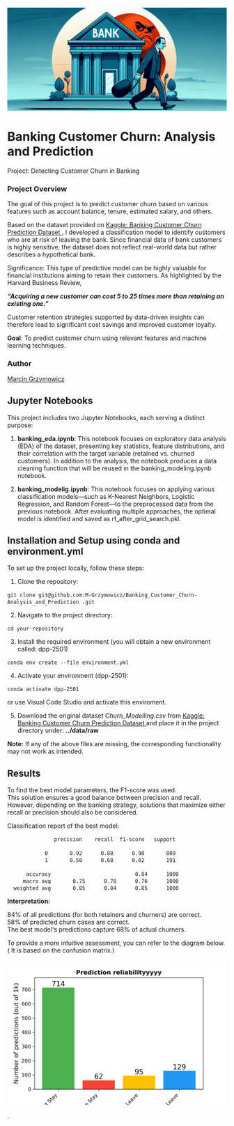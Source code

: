 ![project_logo](graphics/churn_3.png)

# Banking Customer Churn: Analysis and Prediction
Project: Detecting Customer Churn in Banking

### Project Overview
The goal of this project is to predict customer churn based on various features such as account balance, tenure, estimated salary, and others.

Based on the dataset provided on [Kaggle: Banking Customer Churn Prediction Dataset  ](https://www.https://www.kaggle.com/datasets/saurabhbadole/bank-customer-churn-prediction-dataset), I developed a classification model to identify customers who are at risk of leaving the bank. Since financial data of bank customers is highly sensitive, the dataset does not reflect real-world data but rather describes a hypothetical bank.

Significance: This type of predictive model can be highly valuable for financial institutions aiming to retain their customers. As highlighted by the Harvard Business Review, 


***“Acquiring a new customer can cost 5 to 25 times more than retaining an existing one.”*** 

Customer retention strategies supported by data-driven insights can therefore lead to significant cost savings and improved customer loyalty.


**Goal**: To predict customer churn using relevant features and machine learning techniques.

### Author

[Marcin Grzymowicz](https://github.com/M-Grzymowicz)

## Jupyter Notebooks

This project includes two Jupyter Notebooks, each serving a distinct purpose:

1. **banking_eda.ipynb**: 
This notebook focuses on exploratory data analysis (EDA) of the dataset, presenting key statistics, feature distributions, and their correlation with the target variable (retained vs. churned customers). In addition to the analysis, the notebook produces a data cleaning function that will be reused in the banking_modeling.ipynb notebook.


3. **banking_modelig.ipynb**: 
This notebook focuses on applying various classification models—such as K-Nearest Neighbors, Logistic Regression, and Random Forest—to the preprocessed data from the previous notebook. After evaluating multiple approaches, the optimal model is identified and saved as rf_after_grid_search.pkl.

## Installation and Setup using conda and environment.yml

To set up the project locally, follow these steps:

1. Clone the repository:
```
git clone git@github.com:M-Grzymowicz/Banking_Customer_Churn-Analysis_and_Prediction .git
```
2. Navigate to the project directory:
```
cd your-repository
```
3. Install the required environment (you will obtain a new environment called: dpp-2501)
```
conda env create --file environment.yml
```
4. Activate your environment (dpp-2501):
```
conda activate dpp-2501
```

or use Visual Code Studio and activate this enviroment.


5. Download the original dataset *Churn_Modelling.csv* from [Kaggle: Banking Customer Churn Prediction Dataset  ](https://www.https://www.kaggle.com/datasets/saurabhbadole/bank-customer-churn-prediction-dataset) and place it in the project directory under:  **../data/raw**


**Note:** If any of the above files are missing, the corresponding functionality may not work as intended.

## Results

To find the best model parameters, the F1-score was used.   
This solution ensures a good balance between precision and recall.
However, depending on the banking strategy, solutions that maximize either recall or precision should also be considered.

Classification report of the best model:

                   precision    recall  f1-score   support

                0       0.92      0.88      0.90       809
                1       0.58      0.68      0.62       191

          accuracy                           0.84      1000
         macro avg       0.75      0.78      0.76      1000
      weighted avg       0.85      0.84      0.85      1000




**Interpretation:**

84% of all predictions (for both retainers and churners) are correct.  
58% of predicted churn cases are correct.  
The best model's predictions capture 68% of actual churners.

To provide a more intuitive assessment, you can refer to the diagram below.
( It is based on the confusion matrix.)

<img src="results/figures/prediction_reliability.png" width="500"/>




.